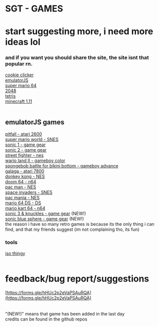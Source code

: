 # SGT - GAMES<br>
# start suggesting more, i need more ideas lol <br>
### and if you want you should share the site, the site isnt that popular rn.<br>
[cookie clicker](https://schoolgamethingy.github.io/sgt-cookieclicker/) <br>
[emulatorJS](https://schoolgamethingy.github.io/sgt-EmulatorJS/) <br>
[super mario 64](https://schoolgamethingy.github.io/sgt-sm64/) <br>
[2048](https://schoolgamethingy.github.io/sgt-2048/) <br> 
[tetris](https://schoolgamethingy.github.io/sgt-tetris/) <br>
[minecraft 1.11](https://schoolgamethingy.github.io/sgt-minecraft/)<br>
<br>
## emulatorJS games <br>
[pitfall - atari 2600](https://schoolgamethingy.github.io/sgt-pitfall/)<br>
[super mario world - SNES](https://schoolgamethingy.github.io/sgt-smw/)<br>
[sonic 1 - game gear](https://schoolgamethingy.github.io/sgt-sonic1/)<br>
[sonic 2 - game gear](https://schoolgamethingy.github.io/sgt-sonic2/)<br>
[street fighter - nes](https://schoolgamethingy.github.io/sgt-stfighter/)<br>
[wario land II - gameboy color](https://schoolgamethingy.github.io/sgt-warioland/)<br>
[spongebob battle for bikini bottom - gameboy advance](https://schoolgamethingy.github.io/sgt-spongebob/)<br>
[galaga - atari 7800](https://schoolgamethingy.github.io/sgt-galaga/)<br>
[donkey kong - NES](https://schoolgamethingy.github.io/sgt-donkeykong/)<br>
[doom 64 - n64](https://schoolgamethingy.github.io/sgt-doom64/)<br>
[pac man - NES](https://schoolgamethingy.github.io/sgt-pacman/)<br>
[space invaders - SNES](https://schoolgamethingy.github.io/sgt-invader)<br>
[pac mania - NES](https://schoolgamethingy.github.io/sgt-mania)<br>
[mario 64 DS - DS](https://schoolgamethingy.github.io/sgt-mario64ds) <br>
[mario kart 64 - n64](https://schoolgamethingy.github.io/sgt-mariokart64/)<br>
[sonic 3 & knuckles - game gear](https://schoolgamethingy.github.io/sgt-sonic&knuckles) (NEW!)<br>
[sonic blue sphere - game gear](https://schoolgamethingy.github.io/sgt-bluesphere) (NEW!)<br>
the reason i have so many retro games is because its the only thing i can find, and that my friends suggest (im not complaining tho, its fun)
### tools <br>
[iso thingy](https://schoolgamethingy.github.io/sgt-RomPatcher.js/) <br>
<br>
# feedback/bug report/suggestions <br>
[https://forms.gle/hHUc2p2eVaPSAuRQA](https://forms.gle/hHUc2p2eVaPSAuRQA)<br>
<br>
<br>
"(NEW!)" means that game has been added in the last day <br>
credits can be found in the github repos
